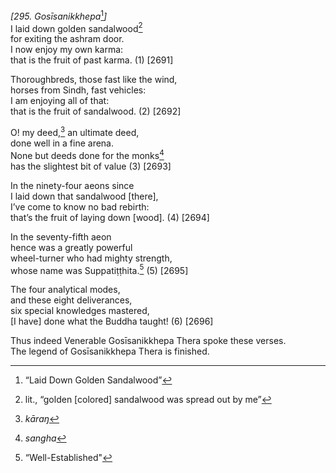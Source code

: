 *\[295. Gosīsanikkhepa*[^1]*\]*  
I laid down golden sandalwood[^2]  
for exiting the ashram door.  
I now enjoy my own karma:  
that is the fruit of past karma. (1) \[2691\]

Thoroughbreds, those fast like the wind,  
horses from Sindh, fast vehicles:  
I am enjoying all of that:  
that is the fruit of sandalwood. (2) \[2692\]

O! my deed,[^3] an ultimate deed,  
done well in a fine arena.  
None but deeds done for the monks[^4]  
has the slightest bit of value (3) \[2693\]

In the ninety-four aeons since  
I laid down that sandalwood \[there\],  
I’ve come to know no bad rebirth:  
that’s the fruit of laying down \[wood\]. (4) \[2694\]

In the seventy-fifth aeon  
hence was a greatly powerful  
wheel-turner who had mighty strength,  
whose name was Suppatiṭṭhita.[^5] (5) \[2695\]

The four analytical modes,  
and these eight deliverances,  
six special knowledges mastered,  
\[I have\] done what the Buddha taught! (6) \[2696\]

Thus indeed Venerable Gosīsanikkhepa Thera spoke these verses.  
The legend of Gosīsanikkhepa Thera is finished.  
[^1]: “Laid Down Golden Sandalwood”  
[^2]: lit., “golden \[colored\] sandalwood was spread out by me”  
[^3]: *kāraŋ*  
[^4]: *sangha*  
[^5]: “Well-Established"
